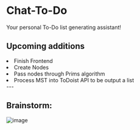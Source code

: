 <h1>Chat-To-Do</h1>
Your personal To-Do list generating assistant!

<h2>Upcoming additions</h2>
<li>Finish Frontend</li>
<li>Create Nodes</li>
<li>Pass nodes through Prims algorithm</li>
<li>Process MST into ToDoist API to be output a list</li>
--- 
<h2>Brainstorm:</h2>

![image](https://github.com/Faseeh-Naqvi/Chat-To-do/assets/94808336/50f85580-ab0f-4fde-b7d8-01ad3706cd09)

